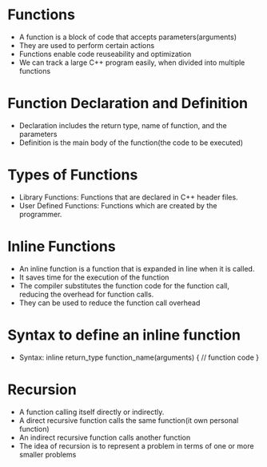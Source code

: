 # Functions
-   A function is a block of code that accepts parameters(arguments)
-   They are used to perform certain actions
-   Functions enable code reuseability and optimization
-   We can track a large C++ program easily, when divided into multiple functions

# Function Declaration and Definition
-   Declaration includes the return type, name of function, and the parameters
-   Definition is the main body of the function(the code to be executed)

# Types of Functions
-   Library Functions: Functions that are declared in C++ header files.
-   User Defined Functions: Functions which are created by the programmer.

# Inline Functions
-   An inline function is a function that is expanded in line when it is called.
-   It saves time for the execution of the function
-   The compiler substitutes the function code for the function call, reducing the overhead for function calls.
-   They can be used to reduce the function call overhead

# Syntax to define an inline function
- Syntax:
    inline return_type function_name(arguments) {
        // function code
    }

# Recursion
- A function calling itself directly or indirectly.
- A direct recursive function calls the same function(it own personal function)
- An indirect recursive function calls another function
- The idea of recursion is to represent a problem in terms of one or more smaller problems